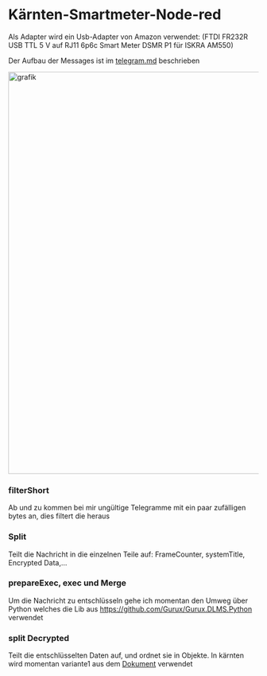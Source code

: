 # Kärnten-Smartmeter-Node-red

Als Adapter wird ein Usb-Adapter von Amazon verwendet: (FTDI FR232R USB TTL 5 V auf RJ11 6p6c Smart Meter DSMR P1 für ISKRA AM550)

Der Aufbau der Messages ist im [telegram.md](telegram.md) beschrieben


<img width="808" alt="grafik" src="https://user-images.githubusercontent.com/11293087/172799554-fecfd276-0d37-4d85-8ccb-0749bd0e53a0.png">

### filterShort
Ab und zu kommen bei mir ungültige Telegramme mit ein paar zufälligen bytes an, dies filtert die heraus

### Split
Teilt die Nachricht in die einzelnen Teile auf: FrameCounter, systemTitle, Encrypted Data,...

### prepareExec, exec und Merge
Um die Nachricht zu entschlüsseln gehe ich momentan den Umweg über Python welches die Lib aus https://github.com/Gurux/Gurux.DLMS.Python verwendet

### split Decrypted
Teilt die entschlüsselten Daten auf, und ordnet sie in Objekte. In kärnten wird momentan variante1 aus dem [Dokument](https://oesterreichsenergie.at/fileadmin/user_upload/Smart_Meter-Plattform/20200201_Konzept_Kundenschnittstelle_SM.pdf) verwendet
